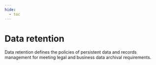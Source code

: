 ```yaml
---
hide:
  - toc
---
```

<!--term-start-->
# Data retention

Data retention defines the policies of persistent data and records 
management for meeting legal and business data archival requirements.
<!--term-end-->
